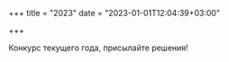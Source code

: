 +++
title = "2023"
date = "2023-01-01T12:04:39+03:00"

+++

Конкурс текущего года, присылайте решения!
